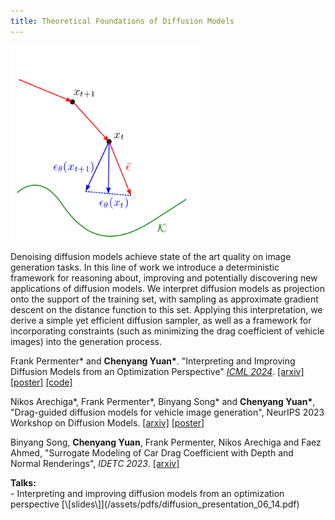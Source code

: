 ```yaml
---
title: Theoretical Foundations of Diffusion Models
---
```


<div class="image-right-p">
<img src="/assets/images/gesampler.png" width="300">
</div>

Denoising diffusion models achieve state of the art quality on image generation
tasks. In this line of work we introduce a deterministic framework for reasoning
about, improving and potentially discovering new applications of diffusion
models. We interpret diffusion models as projection onto the support of the
training set, with sampling as approximate gradient descent on the distance
function to this set. Applying this interpretation, we derive a simple yet
efficient diffusion sampler, as well as a framework for incorporating
constraints (such as minimizing the drag coefficient of vehicle images) into the
generation process.

Frank Permenter\* and **Chenyang Yuan\***. "Interpreting and Improving Diffusion
Models from an Optimization Perspective" [_ICML 2024_](https://icml.cc/virtual/2024/poster/33099).
[\[arxiv\]](https://arxiv.org/abs/2306.04848) [\[poster\]](/assets/images/icml-2024-poster.png) [\[code\]](https://github.com/ToyotaResearchInstitute/gradient-estimation-sampler)

Nikos Arechiga\*, Frank Permenter\*, Binyang Song\* and **Chenyang Yuan\***,
"Drag-guided diffusion models for vehicle image generation", NeurIPS 2023 Workshop on Diffusion Models.
[\[arxiv\]](https://arxiv.org/abs/2306.09935) [\[poster\]](/assets/pdfs/drag_diffusion_poster.pdf)

Binyang Song, **Chenyang Yuan**, Frank Permenter, Nikos Arechiga and Faez Ahmed,
"Surrogate Modeling of Car Drag Coefficient with Depth and Normal Renderings",
_IDETC 2023_.
[\[arxiv\]](https://arxiv.org/abs/2306.06110)

<div><b>Talks:</b></div>
 - Interpreting and improving diffusion models from an optimization perspective [\[slides\]](/assets/pdfs/diffusion_presentation_06_14.pdf)
